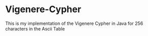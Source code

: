# Vigenere-Cypher

This is my implementation of the Vigenere Cypher in Java for 256 characters in the Ascii Table
